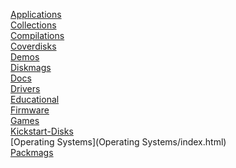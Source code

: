 [Applications](Applications/index.html)<br>
[Collections](Collections/index.html)<br>
[Compilations](Compilations/index.html)<br>
[Coverdisks](Coverdisks/index.html)<br>
[Demos](Demos/index.html)<br>
[Diskmags](Diskmags/index.html)<br>
[Docs](Docs/index.html)<br>
[Drivers](Drivers/index.html)<br>
[Educational](Educational/index.html)<br>
[Firmware](Firmware/index.html)<br>
[Games](Games/index.html)<br>
[Kickstart-Disks](Kickstart-Disks/index.html)<br>
[Operating Systems](Operating Systems/index.html)<br>
[Packmags](Packmags/index.html)<br>
